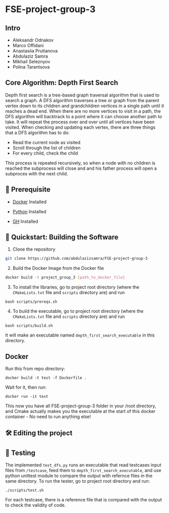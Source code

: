 # FSE-project-group-3
## Intro
 
- Aleksandr Odnakov
- Marco Offidani
- Anastasiia Prutianova
- Abdulaziz Samra
- Mikhail Seleznyov
- Polina Tarantsova
 

## Core Algorithm: Depth First Search
 
Depth first search is a tree-based graph traversal algorithm that is used to search a graph. A DFS algorithm traverses a tree or graph from the parent vertex down to its
children and grandchildren vertices in a single path until it reaches a dead end.
When there are no more vertices to visit in a path, the DFS algorithm will backtrack to a point where it can choose another path to take. It will repeat the process over and
over until all vertices have been visited.
When checking and updating each vertex, there are three things that a DFS algorithm has to do:
- Read the current node as visited
- Scroll through the list of children
- For every child, check the child


This process is repeated recursively, so when a node with no children is reached the subprocess will close and and his father process will open a subproces with the next child.

## 🦋 Prerequisite
- [Docker](https://www.docker.com/ "Docker") Installed
- [Python](https://www.python.org/ "Python") Installed

 

- [GH](https://cli.github.com/ "Github CLI") Installed
## 🚀  Quickstart: Building the Software

1. Clone the repository

```Bash
git clone https://github.com/abdulazizsamra/FSE-project-group-3
```

2. Build the Docker Image from the Docker file

```Bash
docker build -t project_group_3 [path_to_docker_file]
```
 3. To install the libraries, go to project root directory 
(where the ``CMakeLists.txt`` file and ``scripts`` directory are)
and run
```
bash scripts/prereqs.sh
```
4. To build the executable, go to project root directory 
(where the ``CMakeLists.txt`` file and ``scripts`` directory are)
and run
```
bash scripts/build.sh
```
It will make an executable named ``depth_first_search_executable`` in this directory.

## Docker
Run this from repo directory:
```shell
docker build -t test -f Dockerfile .
```
Wait for it, then run:
```shell
docker run -it test
```
This now you have all FSE-project-group-3 folder in your /root directory, and Cmake actually makes you the executable at the start of this docker container - No need to run anything else!
## 🛠️ Editing the project
## 👷 Testing
The implemented `test_dfs.py` runs an executable that read testcases input files from `/testcase`, feed them to ``depth_first_search_executable``, and use python unittest module to compare the output with refernce files in the same directory. 
To run the tester, go to project root directory and run:
```shell
./scripts/test.sh
```
For each testcase, there is a reference file that is compared with the output to check the validity of code.
